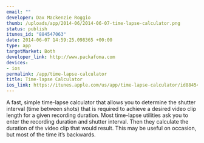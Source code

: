 ```yaml
--- 
email: ""
developer: Dax Mackenzie Roggio
thumb: /uploads/app/2014-06/2014-06-07-time-lapse-calculator.png
status: publish
itunes_id: "884547063"
date: 2014-06-07 14:59:25.098365 +00:00
type: app
targetMarket: Both
developer_link: http://www.packafoma.com
devices: 
- ios
permalink: /app/time-lapse-calculator
title: Time-lapse Calculator
ios_link: https://itunes.apple.com/us/app/time-lapse-calculator/id884547063?ls=1&mt=8
---
```


A fast, simple time-lapse calculator that allows you to determine the shutter interval (time between shots) that is required to achieve a desired video clip length for a given recording duration. Most time-lapse utilities ask you to enter the recording duration and shutter interval. Then they calculate the duration of the video clip that would result. This may be useful on occasion, but most of the time it’s backwards.
